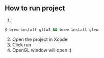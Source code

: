 ## How to run project
1. 
```cmd
$ brew install glfw3 && brew install glew
```
2. Open the project in Xcode
3. Click run
4. OpenGL window will open :)
